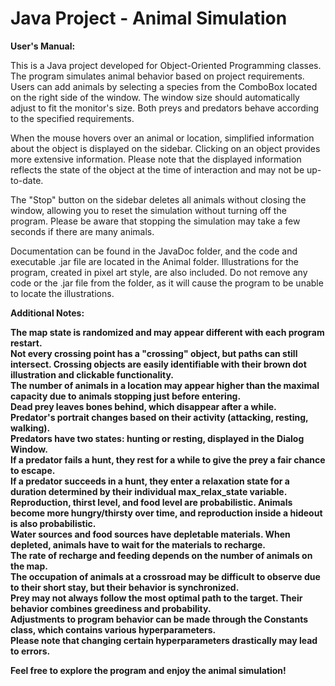 # Java Project - Animal Simulation

<b>User's Manual:</b> <br>

This is a Java project developed for Object-Oriented Programming classes. The program simulates animal behavior based on project requirements. Users can add animals by selecting a species from the ComboBox located on the right side of the window. The window size should automatically adjust to fit the monitor's size. Both preys and predators behave according to the specified requirements.

When the mouse hovers over an animal or location, simplified information about the object is displayed on the sidebar. Clicking on an object provides more extensive information. Please note that the displayed information reflects the state of the object at the time of interaction and may not be up-to-date.

The "Stop" button on the sidebar deletes all animals without closing the window, allowing you to reset the simulation without turning off the program. Please be aware that stopping the simulation may take a few seconds if there are many animals.

Documentation can be found in the JavaDoc folder, and the code and executable .jar file are located in the Animal folder. Illustrations for the program, created in pixel art style, are also included. Do not remove any code or the .jar file from the folder, as it will cause the program to be unable to locate the illustrations.

<b>Additional Notes:<b/> <br>

The map state is randomized and may appear different with each program restart. <br>
Not every crossing point has a "crossing" object, but paths can still intersect. Crossing objects are easily identifiable with their brown dot illustration and clickable functionality. <br>
The number of animals in a location may appear higher than the maximal capacity due to animals stopping just before entering. <br>
Dead prey leaves bones behind, which disappear after a while. <br>
Predator's portrait changes based on their activity (attacking, resting, walking). <br>
Predators have two states: hunting or resting, displayed in the Dialog Window. <br>
If a predator fails a hunt, they rest for a while to give the prey a fair chance to escape. <br>
If a predator succeeds in a hunt, they enter a relaxation state for a duration determined by their individual max_relax_state variable. <br>
Reproduction, thirst level, and food level are probabilistic. Animals become more hungry/thirsty over time, and reproduction inside a hideout is also probabilistic. <br>
Water sources and food sources have depletable materials. When depleted, animals have to wait for the materials to recharge. <br>
The rate of recharge and feeding depends on the number of animals on the map. <br>
The occupation of animals at a crossroad may be difficult to observe due to their short stay, but their behavior is synchronized. <br>
Prey may not always follow the most optimal path to the target. Their behavior combines greediness and probability. <br>
Adjustments to program behavior can be made through the Constants class, which contains various hyperparameters. <br>
Please note that changing certain hyperparameters drastically may lead to errors. <br>

<b>Feel free to explore the program and enjoy the animal simulation!<b/>
